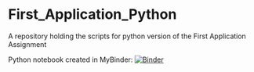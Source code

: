 # First_Application_Python
A repository holding the scripts for python version of the First Application Assignment

Python notebook created in MyBinder:
[![Binder](http://mybinder.org/badge_logo.svg)](https://mybinder.org/v2/git/https%3A%2F%2Fgithub.com%2Fa-petulla%2Fconda_env/py37_r353)
